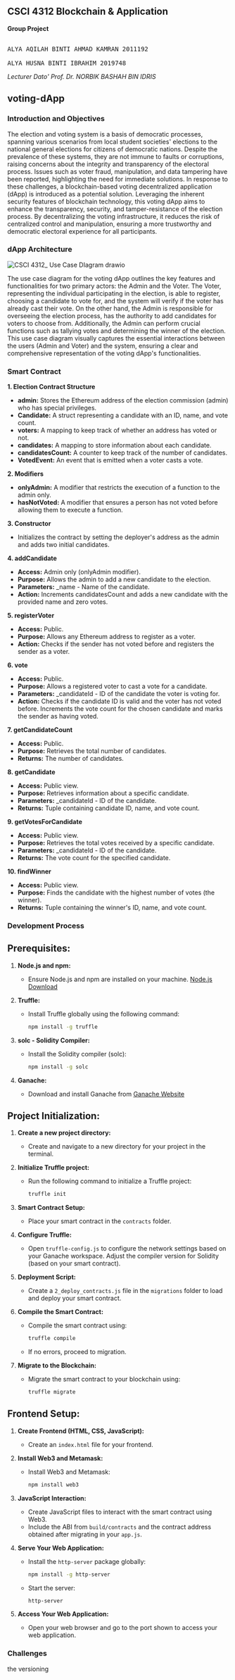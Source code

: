 <h2> CSCI 4312 Blockchain & Application </h2>

**Group Project**
<pre>

ALYA AQILAH BINTI AHMAD KAMRAN 2011192<br>
ALYA HUSNA BINTI IBRAHIM 2019748
</pre>
 
*Lecturer Dato' Prof. Dr. NORBIK BASHAH BIN IDRIS*

## voting-dApp

### Introduction and Objectives

The election and voting system is a basis of democratic processes, spanning various scenarios from local student societies' elections to the national general elections for citizens of democratic nations. Despite the prevalence of these systems, they are not immune to faults or corruptions, raising concerns about the integrity and transparency of the electoral process. Issues such as voter fraud, manipulation, and data tampering have been reported, highlighting the need for immediate solutions. In response to these challenges, a blockchain-based voting decentralized application (dApp) is introduced as a potential solution. Leveraging the inherent security features of blockchain technology, this voting dApp aims to enhance the transparency, security, and tamper-resistance of the election process. By decentralizing the voting infrastructure, it reduces the risk of centralized control and manipulation, ensuring a more trustworthy and democratic electoral experience for all participants.

### dApp Architecture
![CSCI 4312_ Use Case DIagram drawio](https://github.com/alyakamran/voting-dApp/assets/121216138/a49a92a7-15f7-4dd7-b317-f2cbe4af6625)

The use case diagram for the voting dApp outlines the key features and functionalities for two primary actors: the Admin and the Voter. The Voter, representing the individual participating in the election, is able to register, choosing a candidate to vote for, and the system will verify if the voter has already cast their vote. On the other hand, the Admin is responsible for overseeing the election process, has the authority to add candidates for voters to choose from. Additionally, the Admin can perform crucial functions such as tallying votes and determining the winner of the election. This use case diagram visually captures the essential interactions between the users (Admin and Voter) and the system, ensuring a clear and comprehensive representation of the voting dApp's functionalities.

### Smart Contract
**1. Election Contract Structure**

- **admin:** Stores the Ethereum address of the election commission (admin) who has special privileges.
- **Candidate:** A struct representing a candidate with an ID, name, and vote count.
- **voters:** A mapping to keep track of whether an address has voted or not.
- **candidates:** A mapping to store information about each candidate.
- **candidatesCount:** A counter to keep track of the number of candidates.
- **VotedEvent:** An event that is emitted when a voter casts a vote.

**2. Modifiers**

- **onlyAdmin:** A modifier that restricts the execution of a function to the admin only.
- **hasNotVoted:** A modifier that ensures a person has not voted before allowing them to execute a function.

**3. Constructor**

- Initializes the contract by setting the deployer's address as the admin and adds two initial candidates.

**4. addCandidate**

- **Access:** Admin only (onlyAdmin modifier).
- **Purpose:** Allows the admin to add a new candidate to the election.
- **Parameters:** _name - Name of the candidate.
- **Action:** Increments candidatesCount and adds a new candidate with the provided name and zero votes.

**5. registerVoter**

- **Access:** Public.
- **Purpose:** Allows any Ethereum address to register as a voter.
- **Action:** Checks if the sender has not voted before and registers the sender as a voter.

**6. vote**

- **Access:** Public.
- **Purpose:** Allows a registered voter to cast a vote for a candidate.
- **Parameters:** _candidateId - ID of the candidate the voter is voting for.
- **Action:** Checks if the candidate ID is valid and the voter has not voted before. Increments the vote count for the chosen candidate and marks the sender as having voted.

**7. getCandidateCount**

- **Access:** Public.
- **Purpose:** Retrieves the total number of candidates.
- **Returns:** The number of candidates.

**8. getCandidate**

- **Access:** Public view.
- **Purpose:** Retrieves information about a specific candidate.
- **Parameters:** _candidateId - ID of the candidate.
- **Returns:** Tuple containing candidate ID, name, and vote count.

**9. getVotesForCandidate**

- **Access:** Public view.
- **Purpose:** Retrieves the total votes received by a specific candidate.
- **Parameters:** _candidateId - ID of the candidate.
- **Returns:** The vote count for the specified candidate.

**10. findWinner**

- **Access:** Public view.
- **Purpose:** Finds the candidate with the highest number of votes (the winner).
- **Returns:** Tuple containing the winner's ID, name, and vote count.

### Development Process

## Prerequisites:

1. **Node.js and npm:**
   - Ensure Node.js and npm are installed on your machine. [Node.js Download](https://nodejs.org/)

2. **Truffle:**
   - Install Truffle globally using the following command:
     ```bash
     npm install -g truffle
     ```

3. **solc - Solidity Compiler:**
   - Install the Solidity compiler (solc):
     ```bash
     npm install -g solc
     ```

4. **Ganache:**
   - Download and install Ganache from [Ganache Website](https://www.trufflesuite.com/ganache)

## Project Initialization:

1. **Create a new project directory:**
   - Create and navigate to a new directory for your project in the terminal.

2. **Initialize Truffle project:**
   - Run the following command to initialize a Truffle project:
     ```bash
     truffle init
     ```

3. **Smart Contract Setup:**
   - Place your smart contract in the `contracts` folder.

4. **Configure Truffle:**
   - Open `truffle-config.js` to configure the network settings based on your Ganache workspace. Adjust the compiler version for Solidity (based on your smart contract).

5. **Deployment Script:**
   - Create a `2_deploy_contracts.js` file in the `migrations` folder to load and deploy your smart contract.

6. **Compile the Smart Contract:**
   - Compile the smart contract using:
     ```bash
     truffle compile
     ```

   - If no errors, proceed to migration.

7. **Migrate to the Blockchain:**
   - Migrate the smart contract to your blockchain using:
     ```bash
     truffle migrate
     ```

## Frontend Setup:

1. **Create Frontend (HTML, CSS, JavaScript):**
   - Create an `index.html` file for your frontend.

2. **Install Web3 and Metamask:**
   - Install Web3 and Metamask:
     ```bash
     npm install web3
     ```

3. **JavaScript Interaction:**
   - Create JavaScript files to interact with the smart contract using Web3.
   - Include the ABI from `build/contracts` and the contract address obtained after migrating in your `app.js`.

4. **Serve Your Web Application:**
   - Install the `http-server` package globally:
     ```bash
     npm install -g http-server
     ```

   - Start the server:
     ```bash
     http-server
     ```

5. **Access Your Web Application:**
   - Open your web browser and go to the port shown to access your web application.



### Challenges

 the versioning
  
